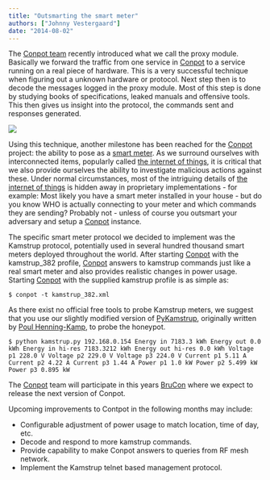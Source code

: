 ```yaml
---
title: "Outsmarting the smart meter"
authors: ["Johnny Vestergaard"]
date: "2014-08-02"
---
```


The [Conpot team](http://www.conpot.org) recently introduced what we call the proxy module. Basically we forward the traffic from one service in [Conpot](http://www.conpot.org) to a service running on a real piece of hardware. This is a very successful technique when figuring out a unknown hardware or protocol. Next step then is to decode the messages logged in the proxy module. Most of this step is done by studying books of specifications, leaked manuals and offensive tools. This then gives us insight into the protocol, the commands sent and responses generated.

![](images/drupal_image_1178.png)

Using this technique, another milestone has been reached for the [Conpot](http://www.conpot.org) project: the ability to pose as a [smart meter](http://en.wikipedia.org/wiki/Smart_meter). As we surround ourselves with interconnected items, popularly called [the internet of things](http://en.wikipedia.org/wiki/Internet_of_Things), it is critical that we also provide ourselves the ability to investigate malicious actions against these. Under normal circumstances, most of the intriguing details of [the internet of things](http://en.wikipedia.org/wiki/Internet_of_Things) is hidden away in proprietary implementations - for example: Most likely you have a smart meter installed in your house - but do you know WHO is actually connecting to your meter and which commands they are sending? Probably not - unless of course you outsmart your adversary and setup a [Conpot](http://www.conpot.org) instance.

The specific smart meter protocol we decided to implement was the Kamstrup protocol, potentially used in several hundred thousand smart meters deployed throughout the world. After starting [Conpot](http://www.conpot.org) with the kamstrup\_382 profile, [Conpot](http://www.conpot.org) answers to kamstrup commands just like a real smart meter and also provides realistic changes in power usage. Starting [Conpot](http://www.conpot.org) with the supplied kamstrup profile is as simple as:

`$ conpot -t kamstrup_382.xml`

As there exist no official free tools to probe Kamstrup meters, we suggest that you use our slightly modified version of [PyKamstrup](https://github.com/johnnykv/PyKamstrup), originally written by [Poul Henning-Kamp](http://people.freebsd.org/~phk/), to probe the honeypot.

`$ python kamstrup.py 192.168.0.154 Energy in 7183.3 kWh Energy out 0.0 kWh Energy in hi-res 7183.3212 kWh Energy out hi-res 0.0 kWh Voltage p1 228.0 V Voltage p2 229.0 V Voltage p3 224.0 V Current p1 5.11 A Current p2 4.22 A Current p3 1.44 A Power p1 1.0 kW Power p2 5.499 kW Power p3 0.895 kW`

The [Conpot](http://www.conpot.org) team will participate in this years [BruCon](http://2014.brucon.org/index.php/Main_Page) where we expect to release the next version of Conpot.

Upcoming improvements to Contpot in the following months may include:

- Configurable adjustment of power usage to match location, time of day, etc.
- Decode and respond to more kamstrup commands.
- Provide capability to make Conpot answers to queries from RF mesh network.
- Implement the Kamstrup telnet based management protocol.

